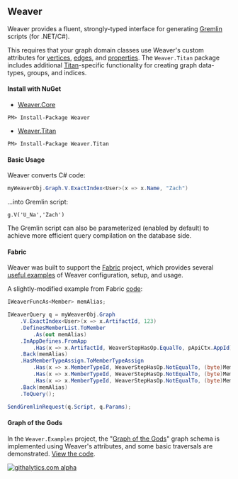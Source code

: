 ## Weaver

Weaver provides a fluent, strongly-typed interface for generating [Gremlin](https://github.com/tinkerpop/gremlin) scripts (for .NET/C#).

This requires that your graph domain classes use Weaver's custom attributes for [vertices](https://github.com/inthefabric/Weaver/blob/master/Solution/Weaver.Core/Elements/WeaverVertexAttribute.cs), [edges](https://github.com/inthefabric/Weaver/blob/master/Solution/Weaver.Core/Elements/WeaverEdgeAttribute.cs), and [properties](https://github.com/inthefabric/Weaver/blob/master/Solution/Weaver.Core/Elements/WeaverPropertyAttribute.cs). The `Weaver.Titan` package includes additional [Titan](https://github.com/thinkaurelius/titan)-specific functionality for creating graph data-types, groups, and indices.

#### Install with NuGet

- [Weaver.Core](https://www.nuget.org/packages/Weaver)
```
PM> Install-Package Weaver
```

- [Weaver.Titan](https://www.nuget.org/packages/Weaver.Titan)
```
PM> Install-Package Weaver.Titan 
```

#### Basic Usage

Weaver converts C# code:
```cs
myWeaverObj.Graph.V.ExactIndex<User>(x => x.Name, "Zach")
```

...into Gremlin script:
```
g.V('U_Na','Zach')
```

The Gremlin script can also be parameterized (enabled by default) to achieve more efficient query compilation on the database side.

#### Fabric

Weaver was built to support the [Fabric](https://github.com/inthefabric/Fabric) project, which provides several [useful examples](https://github.com/inthefabric/Fabric/blob/master/Solution/Fabric.Api.Modify/Tasks/ModifyTasks.cs) of Weaver configuration, setup, and usage. 

A slightly-modified example from Fabric [code](https://github.com/inthefabric/Fabric/blob/master/Solution/Fabric.Api.Modify/Tasks/ModifyTasks.cs#L50):
```cs
IWeaverFuncAs<Member> memAlias;

IWeaverQuery q = myWeaverObj.Graph
	.V.ExactIndex<User>(x => x.ArtifactId, 123)
	.DefinesMemberList.ToMember
		.As(out memAlias)
	.InAppDefines.FromApp
		.Has(x => x.ArtifactId, WeaverStepHasOp.EqualTo, pApiCtx.AppId)
	.Back(memAlias)
	.HasMemberTypeAssign.ToMemberTypeAssign
		.Has(x => x.MemberTypeId, WeaverStepHasOp.NotEqualTo, (byte)MemberTypeId.None)
		.Has(x => x.MemberTypeId, WeaverStepHasOp.NotEqualTo, (byte)MemberTypeId.Invite)
		.Has(x => x.MemberTypeId, WeaverStepHasOp.NotEqualTo, (byte)MemberTypeId.Request)
	.Back(memAlias)
	.ToQuery();

SendGremlinRequest(q.Script, q.Params);
```

#### Graph of the Gods

In the `Weaver.Examples` project, the "[Graph of the Gods](https://github.com/thinkaurelius/titan/wiki/Getting-Started)" graph schema is implemented using Weaver's attributes, and some basic traversals are demonstrated. [View the code](https://github.com/inthefabric/Weaver/tree/master/Solution/Weaver.Examples/Core).


[![githalytics.com alpha](https://cruel-carlota.pagodabox.com/9caca4070a7a2601105b67a6840644c2 "githalytics.com")](http://githalytics.com/inthefabric/Weaver)
